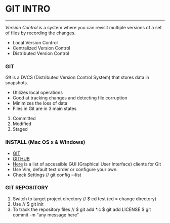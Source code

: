 # GIT INTRO
___
*Version Control* is a system where you can revisit multiple versions of a set of files by recording the changes.
* Local Version Control
* Centralized Version Control
* Distributed Version Control

### GIT
*Git* is a DVCS (Distributed Version Control System) that stores data in snapshots.
* Utilizes local operations
* Good at tracking changes and detecting file corruption
* Minimizes the loss of data 
* Files in Git are in 3 main states
1. Committed
2. Modified
3. Staged

### INSTALL (Mac OS x & Windows)
* [GIT](http://git-scm.com/download/mac)
* [GITHUB](http://mac.github.com)
* [Here](https://git-scm.com/downloads/guis) is a list of accessible GUI (Graphical User Interface) clients for Git
* Use Vim, default text order or configure your own. 
* Check Settings // git config --list

### GIT REPOSITORY
1. Switch to target project directory // $ cd test (cd = change directory)
2. Use // $ git init
3. To track the repository files // 
$ git add *.c
$ git add LICENSE
$ git commit -m “any message here”

